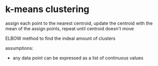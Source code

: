 # k-means clustering
assign each point to the nearest centroid, update the centroid with the mean of the assign points, repeat until centroid doesn't move

ELBOW method to find the indeal amount of clusters

assumptions:
- any data point can be expressed as a list of continuous values